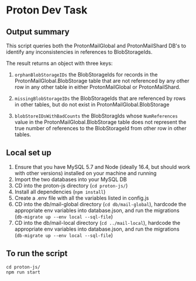 # Proton Dev Task

## Output summary

This script queries both the ProtonMailGlobal and ProtonMailShard DB's to identify any inconsistencies in references to BlobStorageIds.

The result returns an object with three keys:

1. ``orphanBlobStorageIDs`` the BlobStorageIds for records in the ProtonMailGlobal.BlobStorage table that are not referenced by any other row in any other table in either ProtonMailGlobal or ProtonMailShard.

2. ``missingBlobStorageIDs`` the BlobStorageIds that are referenced by rows in other tables, but do not exist in ProtonMailGlobal.BlobStorage

3. ``blobStoreIDsWithBadCounts`` the BlobStoragIds whose ``NumReferences`` value in the ProtonMailGlobal.BlobStorage table does not represent the true number of references to the BlobStorageId from other row in other tables.

## Local set up

1. Ensure that you have MySQL 5.7 and Node (ideally 16.4, but should work with other versions) installed on your machine and running
2. Import the two databases into your MySQL DB
3. CD into the proton-js directory (``cd proton-js/``)
4. Install all dependencies (``npm install``)
5. Create a .env file with all the variables listed in config.js
6. CD into the db/mail-global directory (``cd db/mail-global``), hardcode the appropriate env variables into database.json, and run the migrations (``db-migrate up --env local --sql-file``)
7. CD into the db/mail-local directory (``cd ../mail-local``), hardcode the appropriate env variables into database.json, and run the migrations (``db-migrate up --env local --sql-file``)

## To run the script

```
cd proton-js/
npm run start
```
